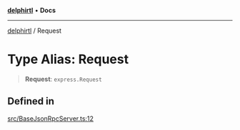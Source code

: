 [**delphirtl**](../README.md) • **Docs**

***

[delphirtl](../globals.md) / Request

# Type Alias: Request

> **Request**: `express.Request`

## Defined in

[src/BaseJsonRpcServer.ts:12](https://github.com/chuacw/delphirtl/blob/90bd0c730c5c81cc0765c7e7f88c8237ad1647eb/src/BaseJsonRpcServer.ts#L12)
